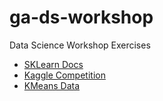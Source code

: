 ga-ds-workshop
==============

Data Science Workshop Exercises

- [SKLearn Docs](http://scikit-learn.org/stable/modules/classes.html)
- [Kaggle Competition](http://inclass.kaggle.com/c/ga-data-science-workshop)
- [KMeans Data](https://www.dropbox.com/s/x80ly4ae9fuhcna/kddcup.data_10_percent?dl=0)
